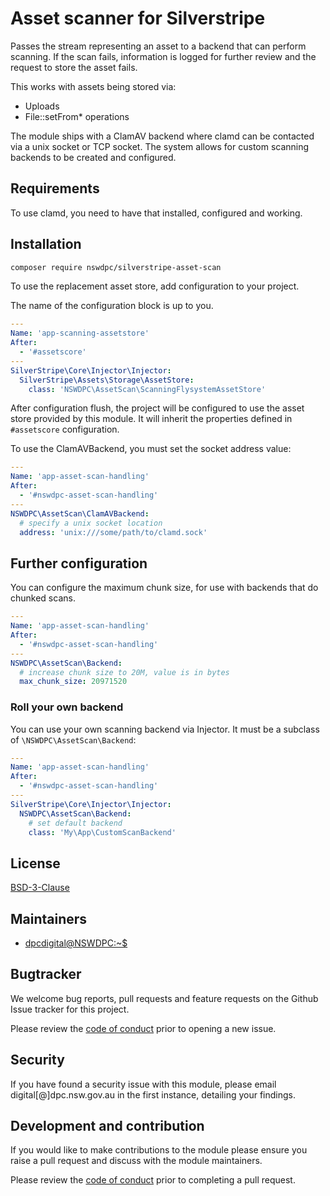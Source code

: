 # Asset scanner for Silverstripe

Passes the stream representing an asset to a backend that can perform scanning. If the scan fails, information is logged for further review and the request to store the asset fails.

This works with assets being stored via:
+ Uploads
+ File::setFrom* operations

The module ships with a ClamAV backend where clamd can be contacted via a unix socket or TCP socket. The system allows for custom scanning backends to be created and configured.

## Requirements

To use clamd, you need to have that installed, configured and working.

## Installation

```sh
composer require nswdpc/silverstripe-asset-scan
```

To use the replacement asset store, add configuration to your project.

The name of the configuration block is up to you.

```yaml
---
Name: 'app-scanning-assetstore'
After:
  - '#assetscore'
---
SilverStripe\Core\Injector\Injector:
  SilverStripe\Assets\Storage\AssetStore:
    class: 'NSWDPC\AssetScan\ScanningFlysystemAssetStore'
```

After configuration flush, the project will be configured to use the asset store provided by this module. It will inherit the properties defined in `#assetscore` configuration.

To use the ClamAVBackend, you must set the socket address value:

```yml
---
Name: 'app-asset-scan-handling'
After:
  - '#nswdpc-asset-scan-handling'
---
NSWDPC\AssetScan\ClamAVBackend:
  # specify a unix socket location
  address: 'unix:///some/path/to/clamd.sock'
```

## Further configuration

You can configure the maximum chunk size, for use with backends that do chunked scans.

```yml
---
Name: 'app-asset-scan-handling'
After:
  - '#nswdpc-asset-scan-handling'
---
NSWDPC\AssetScan\Backend:
  # increase chunk size to 20M, value is in bytes
  max_chunk_size: 20971520
```

### Roll your own backend

You can use your own scanning backend via Injector. It must be a subclass of `\NSWDPC\AssetScan\Backend`:

```yml
---
Name: 'app-asset-scan-handling'
After:
  - '#nswdpc-asset-scan-handling'
---
SilverStripe\Core\Injector\Injector:
  NSWDPC\AssetScan\Backend:
    # set default backend
    class: 'My\App\CustomScanBackend'
```

## License

[BSD-3-Clause](./LICENSE.md)


## Maintainers

+ [dpcdigital@NSWDPC:~$](https://dpc.nsw.gov.au)

## Bugtracker

We welcome bug reports, pull requests and feature requests on the Github Issue tracker for this project.

Please review the [code of conduct](./code-of-conduct.md) prior to opening a new issue.

## Security

If you have found a security issue with this module, please email digital[@]dpc.nsw.gov.au in the first instance, detailing your findings.

## Development and contribution

If you would like to make contributions to the module please ensure you raise a pull request and discuss with the module maintainers.

Please review the [code of conduct](./code-of-conduct.md) prior to completing a pull request.
